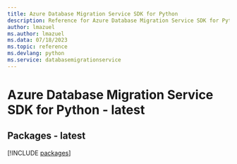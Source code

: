 ```yaml
---
title: Azure Database Migration Service SDK for Python
description: Reference for Azure Database Migration Service SDK for Python
author: lmazuel
ms.author: lmazuel
ms.data: 07/18/2023
ms.topic: reference
ms.devlang: python
ms.service: databasemigrationservice
---
```

# Azure Database Migration Service SDK for Python - latest
## Packages - latest
[!INCLUDE [packages](database-migration-service-index.md)]